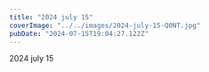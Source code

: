 ```yaml
---
title: "2024 july 15"
coverImage: "../../images/2024-july-15-Q0NT.jpg"
pubDate: "2024-07-15T19:04:27.122Z"
---
```


2024 july 15

